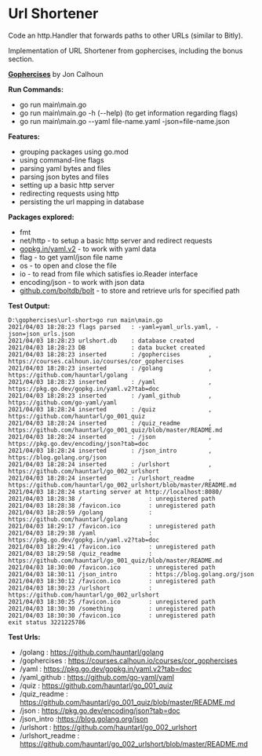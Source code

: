 # Url Shortener

Code an http.Handler that forwards paths to other URLs (similar to Bitly).

Implementation of URL Shortener from gophercises, including the bonus section.

**[Gophercises](https://courses.calhoun.io/courses/cor_gophercises)**  by Jon Calhoun

**Run Commands:**

- go run main\main.go
- go run main\main.go -h (--help) (to get information regarding flags)
- go run main\main.go --yaml file-name.yaml -json=file-name.json

**Features:**

- grouping packages using go.mod
- using command-line flags
- parsing yaml bytes and files
- parsing json bytes and files
- setting up a basic http server
- redirecting requests using http
- persisting the url mapping in database

**Packages explored:**

- fmt
- net/http - to setup a basic http server and redirect requests
- [gopkg.in/yaml.v2](gopkg.in/yaml.v2) - to work with yaml data
- flag - to get yaml/json file name
- os - to open and close the file
- io - to read from file which satisfies io.Reader interface
- encoding/json - to work with json data
- [github.com/boltdb/bolt](github.com/boltdb/bolt) - to store and retrieve urls for specified path

**Test Output:**

``` terminal
D:\gophercises\url-short>go run main\main.go
2021/04/03 18:28:23 flags parsed   : -yaml=yaml_urls.yaml, -json=json_urls.json
2021/04/03 18:28:23 urlshort.db    : database created
2021/04/03 18:28:23 DB             : data bucket created
2021/04/03 18:28:23 inserted       : /gophercises        , https://courses.calhoun.io/courses/cor_gophercises
2021/04/03 18:28:23 inserted       : /golang             , https://github.com/hauntarl/golang
2021/04/03 18:28:23 inserted       : /yaml               , https://pkg.go.dev/gopkg.in/yaml.v2?tab=doc
2021/04/03 18:28:23 inserted       : /yaml_github        , https://github.com/go-yaml/yaml
2021/04/03 18:28:24 inserted       : /quiz               , https://github.com/hauntarl/go_001_quiz
2021/04/03 18:28:24 inserted       : /quiz_readme        , https://github.com/hauntarl/go_001_quiz/blob/master/README.md
2021/04/03 18:28:24 inserted       : /json               , https://pkg.go.dev/encoding/json?tab=doc
2021/04/03 18:28:24 inserted       : /json_intro         , https://blog.golang.org/json
2021/04/03 18:28:24 inserted       : /urlshort           , https://github.com/hauntarl/go_002_urlshort
2021/04/03 18:28:24 inserted       : /urlshort_readme    , https://github.com/hauntarl/go_002_urlshort/blob/master/README.md
2021/04/03 18:28:24 starting server at http://localhost:8080/
2021/04/03 18:28:38 /                   : unregistered path
2021/04/03 18:28:38 /favicon.ico        : unregistered path
2021/04/03 18:28:59 /golang             : https://github.com/hauntarl/golang
2021/04/03 18:29:17 /favicon.ico        : unregistered path
2021/04/03 18:29:38 /yaml               : https://pkg.go.dev/gopkg.in/yaml.v2?tab=doc
2021/04/03 18:29:41 /favicon.ico        : unregistered path
2021/04/03 18:29:58 /quiz_readme        : https://github.com/hauntarl/go_001_quiz/blob/master/README.md
2021/04/03 18:30:00 /favicon.ico        : unregistered path
2021/04/03 18:30:11 /json_intro         : https://blog.golang.org/json
2021/04/03 18:30:12 /favicon.ico        : unregistered path
2021/04/03 18:30:23 /urlshort           : https://github.com/hauntarl/go_002_urlshort
2021/04/03 18:30:25 /favicon.ico        : unregistered path
2021/04/03 18:30:30 /something          : unregistered path
2021/04/03 18:30:30 /favicon.ico        : unregistered path
exit status 3221225786
```

**Test Urls:**

- /golang : <https://github.com/hauntarl/golang>
- /gophercises : <https://courses.calhoun.io/courses/cor_gophercises>
- /yaml : <https://pkg.go.dev/gopkg.in/yaml.v2?tab=doc>
- /yaml_github : <https://github.com/go-yaml/yaml>
- /quiz : <https://github.com/hauntarl/go_001_quiz>
- /quiz_readme : <https://github.com/hauntarl/go_001_quiz/blob/master/README.md>
- /json : <https://pkg.go.dev/encoding/json?tab=doc>
- /json_intro :<https://blog.golang.org/json>
- /urlshort : <https://github.com/hauntarl/go_002_urlshort>
- /urlshort_readme : <https://github.com/hauntarl/go_002_urlshort/blob/master/README.md>

